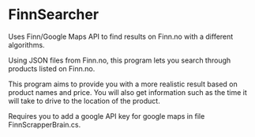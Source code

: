 # FinnSearcher

Uses Finn/Google Maps API to find results on Finn.no with a different algorithms.

Using JSON files from Finn.no, this program lets you search through products listed on Finn.no.

This program aims to provide you with a more realistic result based on product names and price. You will also get information such as the time it will take to drive to the location of the product.

Requires you to add a google API key for google maps in file FinnScrapperBrain.cs.
